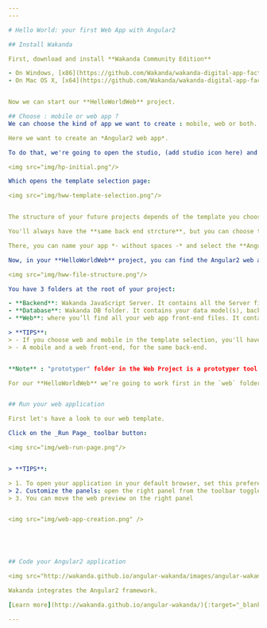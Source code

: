 ```yaml
---
---

# Hello World: your first Web App with Angular2

## Install Wakanda

First, download and install **Wakanda Community Edition**

- On Windows, [x86](https://github.com/Wakanda/wakanda-digital-app-factory/releases/download/v1.1.3/wakanda-community-all_1.1.3_x86.msi "download") or [x64](https://github.com/Wakanda/wakanda-digital-app-factory/releases/download/v1.1.3/wakanda-community-all_1.1.3_x64.msi "download")
- On Mac OS X, [x64](https://github.com/Wakanda/wakanda-digital-app-factory/releases/download/v1.1.3/wakanda-community-all_1.1.3_x64.dmg "download")


Now we can start our **HelloWorldWeb** project.  

## Choose : mobile or web app ?
We can choose the kind of app we want to create : mobile, web or both.

Here we want to create an *Angular2 web app*.

To do that, we're going to open the studio, (add studio icon here) and click on **"Create a new solution"**:

<img src="img/hp-initial.png"/>

Which opens the template selection page:  

<img src="img/hww-template-selection.png"/>


The structure of your future projects depends of the template you choose.

You'll always have the **same back end strcture**, but you can choose to have a **web front-end and/or mobile front-end**.

There, you can name your app *- without spaces -* and select the **Angular2 webpack template**.

Now, in your **HelloWorldWeb** project, you can find the Angular2 web app file structure :

<img src="img/hww-file-structure.png"/>  

You have 3 folders at the root of your project:

- **Backend**: Wakanda JavaScript Server. It contains all the Server files to logs, settings, permissions.  
- **Database**: Wakanda DB folder. It contains your data model(s), backups and your data.
- **Web**: where you’ll find all your web app front-end files. It contains all you need to code your Angular 1 or 2 projects.

> **TIPS**:  
> - If you choose web and mobile in the template selection, you'll have both a `mobile` and a `web`folder.
> - A mobile and a web front-end, for the same back-end.


**Note** : "prototyper" folder in the Web Project is a prototyper tool to create quickly Web UI based on widgets architecture. But it is deprecated and will be excluded from the platform in our next major release!

For our **HelloWorldWeb** we’re going to work first in the `web` folder.


## Run your web application

First let's have a look to our web template.

Click on the _Run Page_ toolbar button:

<img src="img/web-run-page.png"/>


> **TIPS**:  

> 1. To open your application in your default browser, set this preference via _Run Page_ dropdown
> 2. Customize the panels: open the right panel from the toolbar toggles
> 3. You can move the web preview on the right panel


<img src="img/web-app-creation.png" />





## Code your Angular2 application

<img src="http://wakanda.github.io/angular-wakanda/images/angular-wakanda.png" />

Wakanda integrates the Angular2 framework.

[Learn more](http://wakanda.github.io/angular-wakanda/){:target="_blank"}{:class="btn"}

---
```



